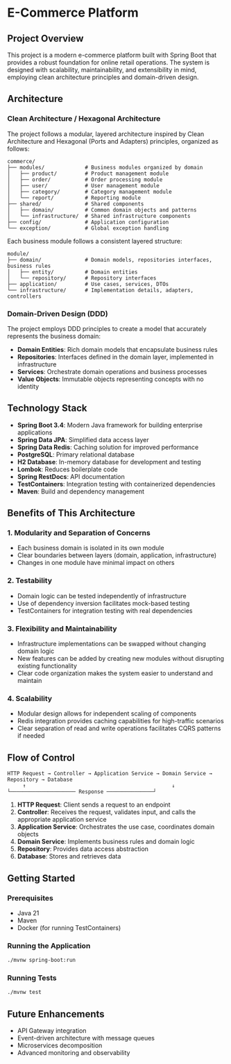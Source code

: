 # E-Commerce Platform

## Project Overview
This project is a modern e-commerce platform built with Spring Boot that provides a robust foundation for online retail operations. The system is designed with scalability, maintainability, and extensibility in mind, employing clean architecture principles and domain-driven design.

## Architecture

### Clean Architecture / Hexagonal Architecture
The project follows a modular, layered architecture inspired by Clean Architecture and Hexagonal (Ports and Adapters) principles, organized as follows:

```
commerce/
├── modules/             # Business modules organized by domain
│   ├── product/         # Product management module
│   ├── order/           # Order processing module
│   ├── user/            # User management module
│   ├── category/        # Category management module
│   └── report/          # Reporting module
├── shared/              # Shared components
│   ├── domain/          # Common domain objects and patterns
│   └── infrastructure/  # Shared infrastructure components
├── config/              # Application configuration
└── exception/           # Global exception handling
```

Each business module follows a consistent layered structure:

```
module/
├── domain/              # Domain models, repositories interfaces, business rules
│   ├── entity/          # Domain entities
│   └── repository/      # Repository interfaces
├── application/         # Use cases, services, DTOs
└── infrastructure/      # Implementation details, adapters, controllers
```

### Domain-Driven Design (DDD)
The project employs DDD principles to create a model that accurately represents the business domain:

- **Domain Entities**: Rich domain models that encapsulate business rules
- **Repositories**: Interfaces defined in the domain layer, implemented in infrastructure
- **Services**: Orchestrate domain operations and business processes
- **Value Objects**: Immutable objects representing concepts with no identity

## Technology Stack

- **Spring Boot 3.4**: Modern Java framework for building enterprise applications
- **Spring Data JPA**: Simplified data access layer
- **Spring Data Redis**: Caching solution for improved performance
- **PostgreSQL**: Primary relational database
- **H2 Database**: In-memory database for development and testing
- **Lombok**: Reduces boilerplate code
- **Spring RestDocs**: API documentation
- **TestContainers**: Integration testing with containerized dependencies
- **Maven**: Build and dependency management

## Benefits of This Architecture

### 1. Modularity and Separation of Concerns
- Each business domain is isolated in its own module
- Clear boundaries between layers (domain, application, infrastructure)
- Changes in one module have minimal impact on others

### 2. Testability
- Domain logic can be tested independently of infrastructure
- Use of dependency inversion facilitates mock-based testing
- TestContainers for integration testing with real dependencies

### 3. Flexibility and Maintainability
- Infrastructure implementations can be swapped without changing domain logic
- New features can be added by creating new modules without disrupting existing functionality
- Clear code organization makes the system easier to understand and maintain

### 4. Scalability
- Modular design allows for independent scaling of components
- Redis integration provides caching capabilities for high-traffic scenarios
- Clear separation of read and write operations facilitates CQRS patterns if needed

## Flow of Control

```
HTTP Request → Controller → Application Service → Domain Service → Repository → Database
     ↑                                               ↓
└───────────────────── Response ───────────────┘
```

1. **HTTP Request**: Client sends a request to an endpoint
2. **Controller**: Receives the request, validates input, and calls the appropriate application service
3. **Application Service**: Orchestrates the use case, coordinates domain objects
4. **Domain Service**: Implements business rules and domain logic
5. **Repository**: Provides data access abstraction
6. **Database**: Stores and retrieves data

## Getting Started

### Prerequisites
- Java 21
- Maven
- Docker (for running TestContainers)

### Running the Application
```bash
./mvnw spring-boot:run
```

### Running Tests
```bash
./mvnw test
```

## Future Enhancements
- API Gateway integration
- Event-driven architecture with message queues
- Microservices decomposition
- Advanced monitoring and observability